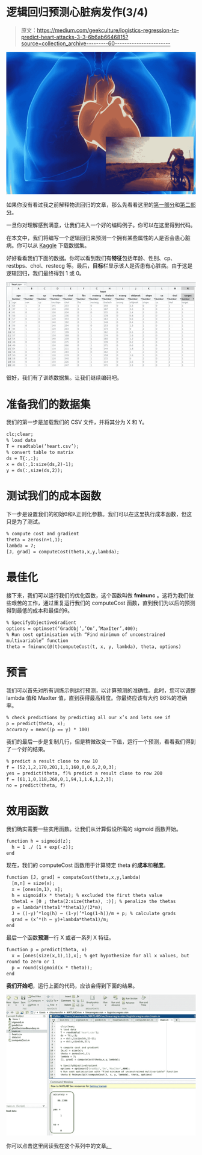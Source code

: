 # 逻辑回归预测心脏病发作(3/4)

> 原文：<https://medium.com/geekculture/logistics-regression-to-predict-heart-attacks-3-3-6b6ab6646815?source=collection_archive---------60----------------------->

![](img/66c5dda3b4c12dd2c5884542077387dc.png)

如果你没有看过我之前解释物流回归的文章，那么先看看这里的[第一部分](https://shaun-enslin.medium.com/logistics-regression-in-5-minutes-1-3-64a890ed79e1)和[第二部分](https://shaun-enslin.medium.com/logistics-regression-regularisation-2-3-4a0d8b85564c)。

一旦你对理解感到满意，让我们进入一个好的编码例子。你可以在这里得到代码。

在本文中，我们将编写一个逻辑回归来预测一个拥有某些属性的人是否会患心脏病。你可以从 [Kaggle](https://www.kaggle.com/nareshbhat/health-care-data-set-on-heart-attack-possibility) 下载数据集。

好好看看我们下面的数据。你可以看到我们有**特征**包括年龄、性别、cp、restbps、chol、restecg 等。最后，**目标**栏显示该人是否患有心脏病。由于这是逻辑回归，我们最终得到 1 或 0。

![](img/74edca368a582bf2a08f63b3e7588ea5.png)

很好，我们有了训练数据集。让我们继续编码吧。

# 准备我们的数据集

我们的第一步是加载我们的 CSV 文件，并将其分为 X 和 Y。

```
clc;clear;
% load data
T = readtable(‘heart.csv’);
% convert table to matrix
ds = T{:,:};
x = ds(:,1:size(ds,2)-1);
y = ds(:,size(ds,2));
```

# 测试我们的成本函数

下一步是设置我们的初始θ和λ正则化参数。我们可以在这里执行成本函数，但这只是为了测试。

```
% compute cost and gradient
theta = zeros(n+1,1);
lambda = 7;
[J, grad] = computeCost(theta,x,y,lambda);
```

# 最佳化

接下来，我们可以运行我们的优化函数，这个函数叫做 **fminunc** 。这将为我们做些艰苦的工作，通过重复运行我们的 computeCost 函数，直到我们为以后的预测得到最低的成本和最佳的θ。

```
% SpecifyObjectiveGradient
options = optimset(‘GradObj’,’On’,’MaxIter’,400);
% Run cost optimisation with “Find minimum of unconstrained multivariable” function
theta = fminunc(@(t)computeCost(t, x, y, lambda), theta, options)
```

# 预言

我们可以首先对所有训练示例运行预测，以计算预测的准确性。此时，您可以调整 lambda 值和 MaxIter 值，直到获得最高精度。你最终应该有大约 86%的准确率。

```
% check predictions by predicting all our x’s and lets see if
p = predict(theta, x);
accuracy = mean((p == y) * 100)
```

我们的最后一步是复制几行，但是稍微改变一下值，运行一个预测，看看我们得到了一个好的结果。

```
% predict a result close to row 10
f = [52,1,2,170,201,1,1,160,0,0.6,2,0,3];
yes = predict(theta, f)% predict a result close to row 200
f = [61,1,0,118,260,0,1,94,1,1.6,1,2,3];
no = predict(theta, f)
```

# 效用函数

我们确实需要一些实用函数。让我们从计算假设所需的 sigmoid 函数开始。

```
function h = sigmoid(z);
  h = 1 ./ (1 + exp(-z));
end
```

现在，我们的 computeCost 函数用于计算特定 theta 的**成本**和**梯度**。

```
function [J, grad] = computeCost(theta,x,y,lambda)
  [m,n] = size(x);
  x = [ones(m,1), x];
  h = sigmoid(x * theta); % excluded the first theta value
  theta1 = [0 ; theta(2:size(theta), :)]; % penalize the thetas
  p = lambda*(theta1'*theta1)/(2*m);
  J = ((-y)’*log(h) — (1-y)’*log(1-h))/m + p; % calculate grads
  grad = (x’*(h — y)+lambda*theta1)/m;
end
```

最后一个函数**预测**一行 X 或者一系列 X 特征。

```
function p = predict(theta, x)
  x = [ones(size(x,1),1),x]; % get hypothesize for all x values, but round to zero or 1
  p = round(sigmoid(x * theta));
end
```

**我们开始吧**，运行上面的代码，应该会得到下面的结果。

![](img/3643bbab04f32dfe3b92a5e23b2a9278.png)

你可以点击这里阅读我在这个系列中的文章[。](https://medium.com/p/f34ed2e5f042/edit)